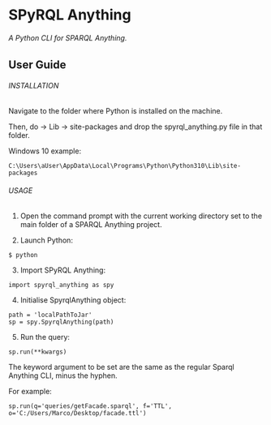 # SPyRQL Anything
###### A Python CLI for SPARQL Anything.

## User Guide

###### INSTALLATION

Navigate to the folder where Python is installed on the machine. 

Then, do -> Lib -> site-packages and drop the spyrql_anything.py file in that folder.

Windows 10 example:
```
C:\Users\aUser\AppData\Local\Programs\Python\Python310\Lib\site-packages
```
 

###### USAGE

1) Open the command prompt with the current working directory set to the main folder of a SPARQL Anything project.

2) Launch Python: 
```
$ python 
```
   
3) Import SPyRQL Anything: 
```
import spyrql_anything as spy
```

4) Initialise SpyrqlAnything object:
``` 
path = 'localPathToJar'
sp = spy.SpyrqlAnything(path)
```

5) Run the query:
```
sp.run(**kwargs)
```
The keyword argument to be set are the same as the regular Sparql Anything CLI, minus the hyphen. 

For example:
```
sp.run(q='queries/getFacade.sparql', f='TTL', o='C:/Users/Marco/Desktop/facade.ttl')
```
